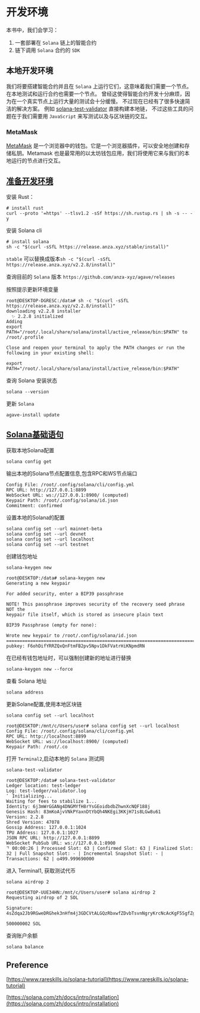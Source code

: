 # 开发环境

本书中，我们会学习：
1. 一套部署在 `Solana` 链上的智能合约
2. 链下调用 `Solana` 合约的 `SDK`

## 本地开发环境

我们将要搭建智能合约并且在 `Solana` 上运行它们，这意味着我们需要一个节点。
在本地测试和运行合约也需要一个节点。
曾经这使得智能合约开发十分麻烦，因为在一个真实节点上运行大量的测试会十分缓慢。
不过现在已经有了很多快速简洁的解决方案。
例如 [solana-test-validator](https://solana.com/zh/developers/cookbook/development/start-local-validator) 直接构建本地链，
不过这些工具的问题在于我们需要用 `JavaScript` 来写测试以及与区块链的交互。

### MetaMask

[MetaMask](https://metamask.io/) 是一个浏览器中的钱包。它是一个浏览器插件，可以安全地创建和存储私钥。Metamask 也是最常用的以太坊钱包应用，我们将使用它来与我们的本地运行的节点进行交互。

## [准备开发环境](https://solana.com/zh/docs/intro/installation#solana-cli-basics)

安装 Rust：
```shell
# install rust
curl --proto '=https' --tlsv1.2 -sSf https://sh.rustup.rs | sh -s -- -y
```
安装 Solana cli
```shell
# install solana
sh -c "$(curl -sSfL https://release.anza.xyz/stable/install)"
```
`stable` 可以替换成版本`sh -c "$(curl -sSfL https://release.anza.xyz/v2.2.8/install)"`

查询目前的 `Solana` 版本 
`https://github.com/anza-xyz/agave/releases`

按照提示更新环境变量
```shell
root@DESKTOP-DGRESC:/data# sh -c "$(curl -sSfL https://release.anza.xyz/v2.2.8/install)"
downloading v2.2.8 installer
  ✨ 2.2.8 initialized
Adding
export PATH="/root/.local/share/solana/install/active_release/bin:$PATH" to /root/.profile

Close and reopen your terminal to apply the PATH changes or run the following in your existing shell:

export PATH="/root/.local/share/solana/install/active_release/bin:$PATH"
```

查询 Solana 安装状态
```shell
solana --version
```

更新 `Solana`
```shell
agave-install update
```

## [Solana基础语句](https://solana.com/zh/docs/intro/installation#solana-cli-basics)
获取本地Solana配置
```shell
solana config get
```
输出本地的Solana节点配置信息,包含RPC和WS节点端口
```text
Config File: /root/.config/solana/cli/config.yml
RPC URL: http://127.0.0.1:8899
WebSocket URL: ws://127.0.0.1:8900/ (computed)
Keypair Path: /root/.config/solana/id.json
Commitment: confirmed
```

设置本地的Solana的配置
```shell
solana config set --url mainnet-beta
solana config set --url devnet
solana config set --url localhost
solana config set --url testnet
```
创建钱包地址
```shell
solana-keygen new 
```
```text
root@DESKTOP:/data# solana-keygen new 
Generating a new keypair

For added security, enter a BIP39 passphrase

NOTE! This passphrase improves security of the recovery seed phrase NOT the
keypair file itself, which is stored as insecure plain text

BIP39 Passphrase (empty for none):

Wrote new keypair to /root/.config/solana/id.json
========================================================================================
pubkey: F6ohDifYRRZQxQnFtmFB2pv5Npv1DkFVatrHiKNpmdRN
```
在已经有钱包地址时，可以强制创建新的地址进行替换
```shell
solana-keygen new --force
```
查看 Solana 地址
```shell
solana address
```
更新Solane配置,使用本地区块链
```shell
solana config set --url localhost
```
```text
root@DESKTOP:/mnt/c/Users/user# solana config set --url localhost
Config File: /root/.config/solana/cli/config.yml
RPC URL: http://localhost:8899 
WebSocket URL: ws://localhost:8900/ (computed)
Keypair Path: /root/.co
```
打开 `Terminal2`,启动本地的 `Solana` 测试网
```shell
solana-test-validator
```
```text
root@DESKTOP:/data# solana-test-validator
Ledger location: test-ledger
Log: test-ledger/validator.log
⠁ Initializing...                                                                                                                                                                     
Waiting for fees to stabilize 1...
Identity: 6j3mWrGGANg4DNGMYfH8rYsGEoidbdbZhwnXcNQF188j
Genesis Hash: 83mKoAjvVNkPYaxnDtYbQh4NKEgi3KKjH71s8LGw8u61
Version: 2.2.8
Shred Version: 47078
Gossip Address: 127.0.0.1:1024
TPU Address: 127.0.0.1:1027
JSON RPC URL: http://127.0.0.1:8899
WebSocket PubSub URL: ws://127.0.0.1:8900
⠙ 00:00:26 | Processed Slot: 63 | Confirmed Slot: 63 | Finalized Slot: 32 | Full Snapshot Slot: - | Incremental Snapshot Slot: - | Transactions: 62 | ◎499.999690000
```

进入 Terminal1, 获取测试代币
```shell
solana airdrop 2
```
```text
root@DESKTOP-UUE34HN:/mnt/c/Users/user# solana airdrop 2
Requesting airdrop of 2 SOL

Signature: 4sZdqa2Jb9RGweDRGhek3nHfm4j3GDCVtALGQzRbxwfZDvbTsvnNgryKrcNcAcKgF5SgfZgvrXuuuZX6Xrgij6xd

500000002 SOL
```
查询账户余额
```shell
solana balance
```

## Preference
[https://www.rareskills.io/solana-tutorial](https://www.rareskills.io/solana-tutorial)

[https://solana.com/zh/docs/intro/installation](https://solana.com/zh/docs/intro/installation)